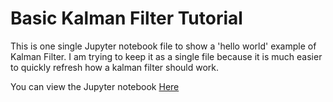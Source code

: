 # Basic Kalman Filter Tutorial

This is one single Jupyter notebook file to show a 'hello world' example of Kalman Filter.
I am trying to keep it as a single file because it is much easier to quickly refresh how a kalman filter should work.


You can view the Jupyter notebook [Here](https://nbviewer.jupyter.org/github/kkweon/kalman-filter-tutorial/blob/master/kalman_filter.ipynb?flush_cache=true)

